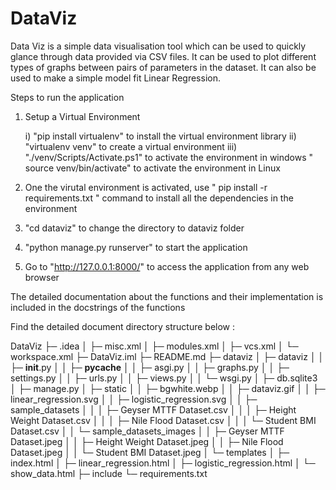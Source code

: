 # DataViz 

Data Viz is a simple data visualisation tool which can be used to quickly glance through data provided via CSV files. It can be used to plot different types of graphs between pairs of parameters in the dataset. It can also be used to make a simple model fit Linear Regression.

Steps to run the application

1) Setup a Virtual Environment

    i) "pip install virtualenv" to install the virtual environment library
    ii) "virtualenv venv" to create a virtual environment
    iii) "./venv/Scripts/Activate.ps1" to activate the environment in windows
         " source venv/bin/activate" to activate the environment in Linux

2) One the virutal environment is activated, use " pip install -r requirements.txt " command to install all the dependencies in the environment

3) "cd dataviz" to change the directory to dataviz folder

4) "python manage.py runserver" to start the application

5) Go to "http://127.0.0.1:8000/" to access the application from any web browser

The detailed documentation about the functions and their implementation is included in the docstrings of the functions

Find the detailed document directory structure below : 

DataViz
├─ .idea
│  ├─ misc.xml
│  ├─ modules.xml
│  ├─ vcs.xml
│  └─ workspace.xml
├─ DataViz.iml
├─ README.md
├─ dataviz
│  ├─ dataviz
│  │  ├─ __init__.py
│  │  ├─ __pycache__
│  │  ├─ asgi.py
│  │  ├─ graphs.py
│  │  ├─ settings.py
│  │  ├─ urls.py
│  │  ├─ views.py
│  │  └─ wsgi.py
│  ├─ db.sqlite3
│  ├─ manage.py
│  ├─ static
│  │  ├─ bgwhite.webp
│  │  ├─ dataviz.gif
│  │  ├─ linear_regression.svg
│  │  ├─ logistic_regression.svg
│  │  ├─ sample_datasets
│  │  │  ├─ Geyser MTTF Dataset.csv
│  │  │  ├─ Height Weight Dataset.csv
│  │  │  ├─ Nile Flood Dataset.csv
│  │  │  └─ Student BMI Dataset.csv
│  │  └─ sample_datasets_images
│  │     ├─ Geyser MTTF Dataset.jpeg
│  │     ├─ Height Weight Dataset.jpeg
│  │     ├─ Nile Flood Dataset.jpeg
│  │     └─ Student BMI Dataset.jpeg
│  └─ templates
│     ├─ index.html
│     ├─ linear_regression.html
│     ├─ logistic_regression.html
│     └─ show_data.html
├─ include
└─ requirements.txt